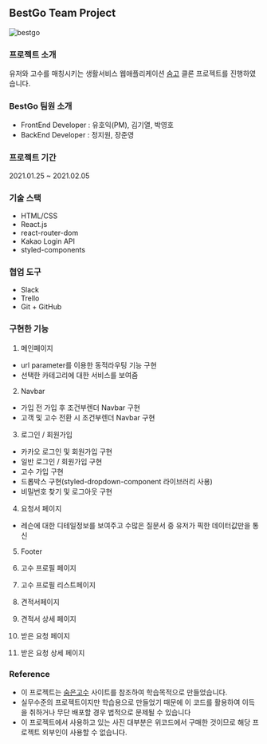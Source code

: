 ## BestGo Team Project
![bestgo](https://project-bestgo.s3.ap-northeast-2.amazonaws.com/logo_image/bestgo.png)

### 프로젝트 소개
유저와 고수를 매칭시키는 생활서비스 웹애플리케이션 [숨고](https://soomgo.com/) 클론 프로젝트를 진행하였습니다.


###  BestGo 팀원 소개
- FrontEnd Developer : 유호익(PM), 김기열, 박영호
- BackEnd Developer : 정지원, 장준영

### 프로젝트 기간
2021.01.25 ~ 2021.02.05

### 기술 스택
- HTML/CSS
- React.js 
- react-router-dom
- Kakao Login API
- styled-components

### 협업 도구
- Slack
- Trello
- Git + GitHub

### 구현한 기능
1. 메인페이지
- url parameter를 이용한 동적라우팅 기능 구현
- 선택한 카테고리에 대한 서비스를 보여줌

2. Navbar
- 가입 전 가입 후 조건부렌더 Navbar 구현
- 고객 및 고수 전환 시 조건부렌더 Navbar 구현


3. 로그인 / 회원가입
- 카카오 로그인 및 회원가입 구현
- 일반 로그인 / 회원가입 구현
- 고수 가입 구현
- 드롭박스 구현(styled-dropdown-component 라이브러리 사용)
- 비밀번호 찾기 및 로그아웃 구현


4. 요청서 페이지
- 레슨에 대한 디테일정보를 보여주고 수많은 질문서 중 유저가 픽한 데이터값만을 통신

5. Footer

6. 고수 프로필 페이지

7. 고수 프로필 리스트페이지

8. 견적서페이지

9. 견적서 상세 페이지

10. 받은 요청 페이지

11. 받은 요청 상세 페이지

### Reference 
+ 이 프로젝트는 [숨은고수](https://soomgo.com/) 사이트를 참조하여 학습목적으로 만들었습니다.
+ 실무수준의 프로젝트이지만 학습용으로 만들었기 때문에 이 코드를 활용하여 이득을 취하거나 무단 배포할 경우 법적으로 문제될 수 있습니다
+ 이 프로젝트에서 사용하고 있는 사진 대부분은 위코드에서 구매한 것이므로 해당 프로젝트 외부인이 사용할 수 없습니다.
